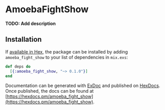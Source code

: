 # AmoebaFightShow

**TODO: Add description**

## Installation

If [available in Hex](https://hex.pm/docs/publish), the package can be installed
by adding `amoeba_fight_show` to your list of dependencies in `mix.exs`:

```elixir
def deps do
  [{:amoeba_fight_show, "~> 0.1.0"}]
end
```

Documentation can be generated with [ExDoc](https://github.com/elixir-lang/ex_doc)
and published on [HexDocs](https://hexdocs.pm). Once published, the docs can
be found at [https://hexdocs.pm/amoeba_fight_show](https://hexdocs.pm/amoeba_fight_show).

